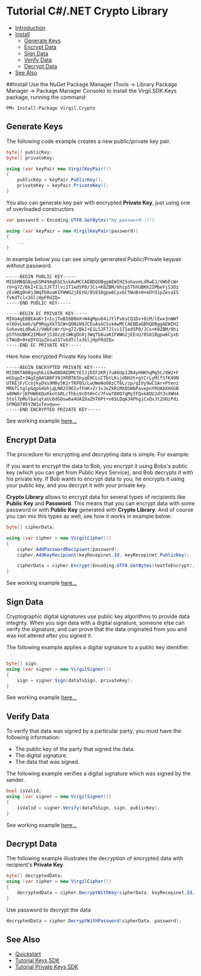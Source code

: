 # Tutorial C#/.NET Crypto Library

- [Introduction](#introduction)
- [Install](#install)
    - [Generate Keys](#generate-keys)
    - [Encrypt Data](#encrypt-data)
    - [Sign Data](#sign-data)
    - [Verify Data](#verify-data)
    - [Decrypt Data](#decrypt-data)
- [See Also](#see-also)

##Install
Use the NuGet Package Manager (Tools -> Library Package Manager -> Package Manager Console) to install the Virgil.SDK.Keys package, running the command:

```
PM> Install-Package Virgil.Crypto
```

## Generate Keys

The following code example creates a new public/private key pair.

```csharp
byte[] publicKey;
byte[] privateKey;

using (var keyPair new VirgilKeyPair())
{
    publicKey = keyPair.PublicKey();
    privateKey = keyPair.PrivateKey();
}
```

You also can generate key pair with encrypted **Private Key**, just using one of overloaded constructors

```csharp
var password = Encoding.UTF8.GetBytes("my_password-:)")

using (var keyPair = new VirgilKeyPair(password))
{
    ...
}
```

In example below you can see simply generated Public/Private keypair without password.

```
-----BEGIN PUBLIC KEY-----
MIGbMBQGByqGSM49AgEGCSskAwMCCAEBDQOBggAEWIH2SohavmLdRwEJ/VWbFcWr
rU+g7Z/BkI+E1L5JF7Jlvi1T1ed5P0/JCs+K0ZBM/0hip5ThhUBKK2IMbeFjS3Oz
zEsWKgDn8j3WqTb8uaKIFWWG2jEEnU/8S81Bgpw6CyxbCTWoB+0+eDYO1pZesaIS
Tv6dTclx3GljHpFRdZQ=
-----END PUBLIC KEY-----

-----BEGIN EC PRIVATE KEY-----
MIHaAgEBBEAaKrInIcjTeBI6B0mX+W4gMpu84iJtlPxksCQ1Dv+8iM/lEwx3nWWf
ol6OvLkmG/qP9RqyXkTSCW+QONiN9JCEoAsGCSskAwMCCAEBDaGBhQOBggAEWIH2
SohavmLdRwEJ/VWbFcWrrU+g7Z/BkI+E1L5JF7Jlvi1T1ed5P0/JCs+K0ZBM/0hi
p5ThhUBKK2IMbeFjS3OzzEsWKgDn8j3WqTb8uaKIFWWG2jEEnU/8S81Bgpw6Cyxb
CTWoB+0+eDYO1pZesaISTv6dTclx3GljHpFRdZQ=
-----END EC PRIVATE KEY-----
```

Here how encrypted Private Key looks like:

```
-----BEGIN ENCRYPTED PRIVATE KEY-----
MIIBKTA0BgoqhkiG9w0BDAEDMCYEIJjDIF2KRj7u86Up1ZB4yHHKhqMg5C/OW2+F
mG5gpI+3AgIgAASB8F39JXRBTK5hyqEHCLcCTbtLKijdNH3t+gtCrLyMlfSfK49N
UTREjF/CcojkyDVs9M0y5K2rTKP0S/LwUWeNoO0zCT6L/zp/qIVy9wCSAr+Ptenz
MR6TLtglpGqpG4bhjqLNR2I96IufFmK+ZrJvJeZkRiMXQSWbPavepnYRUAbXHXGB
a8HWkrjKPHW6KQxKkotGRLcThbi9cDtH+Cc7FvwT80O7qMyIFQvk8OUJdY3sXWH4
5tol7pMolbalqtaUc6dGOsw6a4UAIDaZhT6Pt+v65LQqA34PhgiCxQvJt2UOiPdi
SFMQ8705Y2W1uTexqw==
-----END ENCRYPTED PRIVATE KEY-----
```

See working example [here...](https://github.com/VirgilSecurity/virgil-net/blob/master/Examples/Crypto/GenerateKeyPair.cs)

## Encrypt Data

The procedure for encrypting and decrypting data is simple. For example:

If you want to encrypt the data to Bob, you encrypt it using Bobs's public key (which you can get from Public Keys Service), and Bob decrypts it with his private key. If Bob wants to encrypt data to you, he encrypts it using your public key, and you decrypt it with your private key.

**Crypto Library** allows to encrypt data for several types of recipients like **Public Key** and **Password**. This means that you can encrypt data with some password or with **Public Key** generated with **Crypto Library**. And of course you can mix this types as well, see how it works in example below:

```csharp
byte[] cipherData;

using (var cipher = new VirgilCipher())
{
    cipher.AddPasswordRecipient(password);
    cipher.AddKeyRecipient(keyRecepinet.Id, keyRecepinet.PublicKey);

    cipherData = cipher.Encrypt(Encoding.UTF8.GetBytes(textToEncrypt), true);
}
```

See working example [here...](https://github.com/VirgilSecurity/virgil-net/blob/master/Examples/Crypto/Encryption.cs)

## Sign Data

Cryptographic digital signatures use public key algorithms to provide data integrity. When you sign data with a digital signature, someone else can verify the signature, and can prove that the data originated from you and was not altered after you signed it.

The following example applies a digital signature to a public key identifier.

```csharp

byte[] sign;
using (var signer = new VirgilSigner())
{
    sign = signer.Sign(dataToSign, privateKey);
}
```

See working example [here...](https://github.com/VirgilSecurity/virgil-net/blob/master/Examples/Crypto/SingAndVerify.cs)

## Verify Data

To verify that data was signed by a particular party, you must have the following information:

*   The public key of the party that signed the data.
*   The digital signature.
*   The data that was signed.

The following example verifies a digital signature which was signed by the sender.

```csharp
bool isValid;
using (var signer = new VirgilSigner())
{
    isValid = signer.Verify(dataToSign, sign, publicKey);
}
```

See working example [here...](https://github.com/VirgilSecurity/virgil-net/blob/master/Examples/Crypto/SingAndVerify.cs)

## Decrypt Data

The following example illustrates the decryption of encrypted data with recipient's **Private Key**.

```csharp
byte[] decryptedData;
using (var cipher = new VirgilCipher())
{
    decryptedData = cipher.DecryptWithKey(cipherData, keyRecepinet.Id, keyRecepinet.PrivateKey);
}
```

Use password to decrypt the data

```csharp
decryptedData = cipher.DecryptWithPassword(cipherData, password);
```

## See Also

* [Quickstart](#quickstart.md)
* [Tutorial Keys SDK](#keys.md)
* [Tutorial Private Keys SDK](#keys.md)
